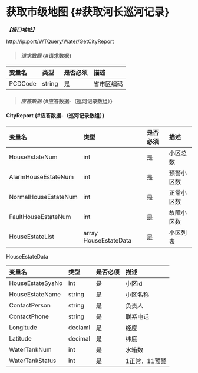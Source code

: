 # 获取市级地图 {#获取河长巡河记录}

_**【接口地址】**_

[http://ip:port/WTQuery/Water/GetCityReport](http://ip:port/WTQuery/Water/GetNationReport)

> #### _请求数据_ {#请求数据}

| 变量名 | 类型 | 是否必须 | 描述 |
| :--- | :--- | :--- | :--- |
| PCDCode | string | 是 | 省市区编码 |

> #### _应答数据_ {#应答数据-（巡河记录数组）}

#### CityReport {#应答数据-（巡河记录数组）}

| 变量名 | 类型 | 是否必须 | 描述 |
| :--- | :--- | :--- | :--- |
| HouseEstateNum | int | 是 | 小区总数 |
| AlarmHouseEstateNum | int | 是 | 预警小区数 |
| NormalHouseEstateNum | int | 是 | 正常小区数 |
| FaultHouseEstateNum | int | 是 | 故障小区数 |
| HouseEstateList | array HouseEstateData | 是 | 小区列表 |

HouseEstateData

| 变量名 | 类型 | 是否必须 | 描述 |
| :--- | :--- | :--- | :--- |
| HouseEstateSysNo | int | 是 | 小区id |
| HouseEstateName | string | 是 | 小区名称 |
| ContactPerson | string | 是 | 负责人 |
| ContactPhone | string | 是 | 联系电话 |
| Longitude | deciaml | 是 | 经度 |
| Latitude | decimal | 是 | 纬度 |
| WaterTankNum | int | 是 | 水箱数 |
| WaterTankStatus | int | 是 | 1正常，11预警 |



